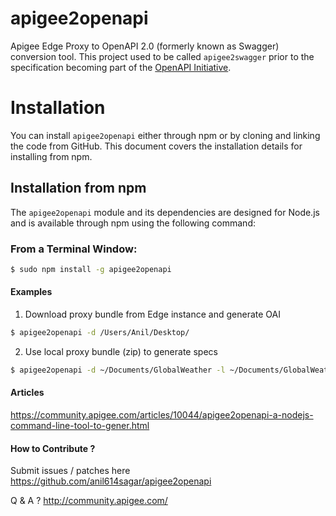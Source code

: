 # apigee2openapi
Apigee Edge Proxy to OpenAPI 2.0 (formerly known as Swagger) conversion tool. This project used to be called `apigee2swagger` prior to the specification becoming part of the [OpenAPI Initiative](https://openapis.org).

# Installation

You can install `apigee2openapi` either through npm or by cloning and linking the code from GitHub.  This document covers the installation details for installing from npm.

## Installation from npm

The `apigee2openapi` module and its dependencies are designed for Node.js and is available through npm using the following command:

### From a Terminal Window:
```bash
$ sudo npm install -g apigee2openapi
```


#### Examples
1. Download proxy bundle from Edge instance and generate OAI
```bash
$ apigee2openapi -d /Users/Anil/Desktop/
```
2. Use local proxy bundle (zip) to generate specs
```bash
$ apigee2openapi -d ~/Documents/GlobalWeather -l ~/Documents/GlobalWeather.zip -n GlobalWeather -e https://msebai-test.apigee.net
```

#### Articles

https://community.apigee.com/articles/10044/apigee2openapi-a-nodejs-command-line-tool-to-gener.html

#### How to Contribute ?

Submit issues / patches here https://github.com/anil614sagar/apigee2openapi

Q & A ? http://community.apigee.com/

